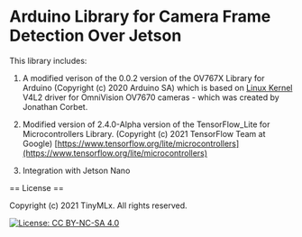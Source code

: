 # Arduino Library for Camera Frame Detection Over Jetson

This library includes:
1) A modified verison of the 0.0.2 version of the OV767X Library for Arduino (Copyright (c) 2020 Arduino SA) which is based on [Linux Kernel](https://www.kernel.org) V4L2 driver for OmniVision OV7670 cameras - which was created by Jonathan Corbet.

2) Modified version of 2.4.0-Alpha version of the TensorFlow_Lite for Microcontrollers Library. (Copyright (c) 2021 TensorFlow Team at Google) [https://www.tensorflow.org/lite/microcontrollers](https://www.tensorflow.org/lite/microcontrollers)

3) Integration with Jetson Nano

== License ==

Copyright (c) 2021 TinyMLx. All rights reserved.

[![License: CC BY-NC-SA 4.0](https://licensebuttons.net/l/by-nc-sa/4.0/80x15.png)](https://creativecommons.org/licenses/by-nc-sa/4.0/)
